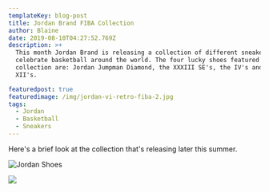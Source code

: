 ```yaml
---
templateKey: blog-post
title: Jordan Brand FIBA Collection
author: Blaine
date: 2019-08-10T04:27:52.769Z
description: >+
  This month Jordan Brand is releasing a collection of different sneakers to
  celebrate basketball around the world. The four lucky shoes featured in the
  collection are: Jordan Jumpman Diamond, the XXXIII SE's, the IV's and  the
  XII's.

featuredpost: true
featuredimage: /img/jordan-vi-retro-fiba-2.jpg
tags:
  - Jordan
  - Basketball
  - Sneakers
---
```

Here's a brief look at the collection that's releasing later this summer. 

![Jordan Shoes](/img/jordan-fiba-pack.jpg "Jordan Shoes")

![](/img/360px-fiba2019worldcup.svg.png)
